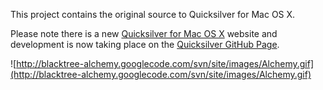 This project contains the original source to Quicksilver for Mac OS X.

Please note there is a new [Quicksilver for Mac OS X](http://qsapp.com) website and development is now taking place on the [Quicksilver GitHub Page](http://github.com/quicksilver/quicksilver).

![http://blacktree-alchemy.googlecode.com/svn/site/images/Alchemy.gif](http://blacktree-alchemy.googlecode.com/svn/site/images/Alchemy.gif)